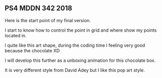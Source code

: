 ## PS4 MDDN 342 2018

Here is the start point of my final version.

I start to know how to control the point in grid and where show my points located in.

I quite like this art shape, during the coding time I feeling very good because the chocolate XD

I will develop this further as a unboxing animation for this chocolate box.

It is very different style from David Adey but I like this pop art style.
